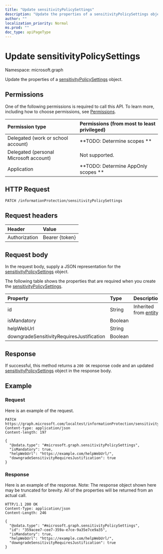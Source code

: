 ```yaml
---
title: "Update sensitivityPolicySettings"
description: "Update the properties of a sensitivityPolicySettings object."
author: ""
localization_priority: Normal
ms.prod: ""
doc_type: apiPageType
---
```


# Update sensitivityPolicySettings

Namespace: microsoft.graph

Update the properties of a [sensitivityPolicySettings](../resources/sensitivitypolicysettings.md) object.

## Permissions
One of the following permissions is required to call this API. To learn more, including how to choose permissions, see [Permissions](/concepts/permissions-reference.md).

|Permission type|Permissions (from most to least privileged)|
|:---|:---|
|Delegated (work or school account)|**TODO: Determine scopes **|
|Delegated (personal Microsoft account)|Not supported.|
|Application|**TODO: Determine AppOnly scopes **|

## HTTP Request
<!-- {
  "blockType": "ignored"
}
-->
``` http
PATCH /informationProtection/sensitivityPolicySettings
```

## Request headers
|Header|Value|
|:---|:---|
|Authorization|Bearer {token}|

## Request body
In the request body, supply a JSON representation for the [sensitivityPolicySettings](../resources/sensitivitypolicysettings.md) object.

The following table shows the properties that are required when you create the [sensitivityPolicySettings](../resources/sensitivitypolicysettings.md).

|Property|Type|Description|
|:---|:---|:---|
|id|String| Inherited from [entity](../resources/entity.md)|
|isMandatory|Boolean||
|helpWebUrl|String||
|downgradeSensitivityRequiresJustification|Boolean||



## Response
If successful, this method returns a `200 OK` response code and an updated [sensitivityPolicySettings](../resources/sensitivitypolicysettings.md) object in the response body.

## Example

### Request
Here is an example of the request.
<!-- {
  "blockType": "request",
  "name": "update_sensitivitypolicysettings"
}
-->
``` http
PATCH https://graph.microsoft.com/localtest/informationProtection/sensitivityPolicySettings
Content-type: application/json
Content-length: 197

{
  "@odata.type": "#microsoft.graph.sensitivityPolicySettings",
  "isMandatory": true,
  "helpWebUrl": "https://example.com/helpWebUrl/",
  "downgradeSensitivityRequiresJustification": true
}
```

### Response
Here is an example of the response. Note: The response object shown here may be truncated for brevity. All of the properties will be returned from an actual call.
<!-- {
  "blockType": "response",
  "truncated": true
}
-->
``` http
HTTP/1.1 200 OK
Content-Type: application/json
Content-Length: 246

{
  "@odata.type": "#microsoft.graph.sensitivityPolicySettings",
  "id": "359acee7-cee7-359a-e7ce-9a35e7ce9a35",
  "isMandatory": true,
  "helpWebUrl": "https://example.com/helpWebUrl/",
  "downgradeSensitivityRequiresJustification": true
}
```

